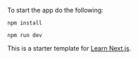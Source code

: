 To start the app do the following: 

```
npm install 
```

```
npm run dev
```

This is a starter template for [Learn Next.js](https://nextjs.org/learn).
